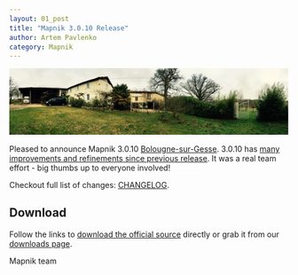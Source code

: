 ```yaml
---
layout: 01_post
title: "Mapnik 3.0.10 Release"
author: Artem Pavlenko
category: Mapnik
---
```


![image](/images/maison.jpg)

Pleased to announce Mapnik 3.0.10 [Bolougne-sur-Gesse](https://en.wikipedia.org/wiki/Boulogne-sur-Gesse).
3.0.10 has [many improvements and refinements since previous release](https://github.com/mapnik/mapnik/compare/v3.0.9...v3.0.10).
It was a real team effort - big thumbs up to everyone involved!

Checkout full list of changes: [CHANGELOG](https://github.com/mapnik/mapnik/blob/master/CHANGELOG.md#3010).

## Download

Follow the links to [download the official source](https://mapnik.s3.amazonaws.com/dist/v3.0.10/mapnik-v3.0.10.tar.bz2) directly or grab it from our [downloads page](/pages/downloads.html).

Mapnik team
